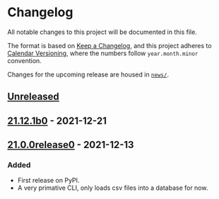 # Changelog
All notable changes to this project will be documented in this file.

The format is based on [Keep a Changelog](https://keepachangelog.com/en/1.0.0/),
and this project adheres to [Calendar Versioning](https://calver.org/), where the numbers follow `year.month.minor` convention.

Changes for the upcoming release are housed in
[`news/`](https://github.com/kipyin/pokemaster2/tree/develop/news).


## [Unreleased]

## [21.12.1b0] - 2021-12-21

## [21.0.0release0] - 2021-12-13
### Added
- First release on PyPI.
- A very primative CLI, only loads csv files into a database for now.

[Unreleased]: https://github.com/kipyin/pokemaster2/compare/v21.12.1b0...HEAD
[21.12.1b0]: https://github.com/kipyin/pokemaster2/compare/v21.0.0release0...v21.12.1b0
[21.0.0release0]: https://github.com/kipyin/pokemaster2/compare/releases/tag/v21.0.0release0

<!-- TOWNCRIER -->
